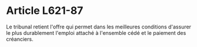 # Article L621-87

Le tribunal retient l'offre qui permet dans les meilleures conditions d'assurer le plus durablement l'emploi attaché à l'ensemble cédé et le paiement des créanciers.
